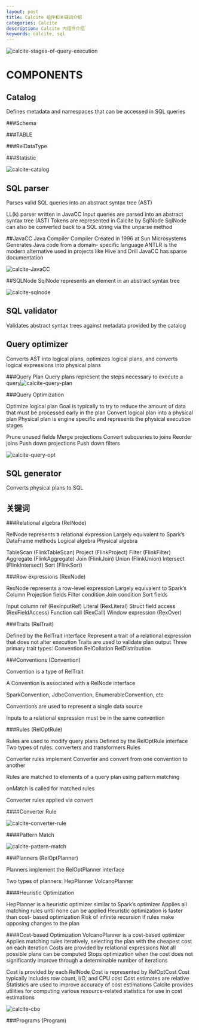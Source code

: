 ```yaml
---
layout: post
title: Calcite 组件和关键词介绍
categories: Calcite
description: Calcite 内组件介绍
keywords: calcite, sql
---
```


![calcite-stages-of-query-execution](/images/posts/calcite-stages-of-query-execution.png)

# COMPONENTS 

## **Catalog** 

Defines metadata and namespaces that can be accessed in SQL queries 

###Schema



###TABLE



###RelDataType



###Statistic



![calcite-catalog](/images/posts/calcite-catalog.png)

## **SQL parser** 

Parses valid SQL queries into an abstract syntax tree (AST) 

LL(k) parser written in JavaCC
Input queries are parsed into an abstract syntax tree (AST)
Tokens are represented in Calcite by SqlNode
SqlNode can also be converted back to a SQL string via the unparse method



##JavaCC
Java Compiler Compiler
Created in 1996 at Sun Microsystems
Generates Java code from a domain- specific language
ANTLR is the modern alternative used in projects like Hive and Drill
JavaCC has sparse documentation

![calcite-JavaCC](/images/posts/calcite-JavaCC.png)

##SQLNode
SqlNode represents an element in an abstract syntax tree

![calcite-sqlnode](/Users/jessica/ideaproject-github/jessica0530.github.io/images/posts/calcite-sqlnode.png)


## **SQL validator** 

Validates abstract syntax trees against metadata provided by the catalog 

## **Query optimizer** 

 Converts AST into logical plans, optimizes logical plans, and converts logical expressions into physical plans

###Query Plan
Query plans represent the steps necessary to execute a query![calcite-query-plan](/images/posts/calcite-query-plan.png)


###Query Optimization

Optimize logical plan
Goal is typically to try to reduce the amount of data that must be processed early in the plan
Convert logical plan into a physical plan
Physical plan is engine specific and represents the physical execution stages

Prune unused fields
Merge projections
Convert subqueries to joins Reorder joins
Push down projections Push down filters

![calcite-query-opt](/images/posts/calcite-query-opt.png)





## **SQL generator** 

 Converts physical plans to SQL 



## 关键词 

###Relational algebra (RelNode)

RelNode represents a relational expression 
Largely equivalent to Spark’s DataFrame methods
Logical algebra 
Physical algebra

TableScan (FlinkTableScan)
Project (FlinkProject)
Filter (FlinkFilter)
Aggregate (FlinkAggregate)
Join (FlinkJoin)
Union (FlinkUnion)
Intersect (FlinkIntersect)
Sort (FlinkSort)

 

###Row expressions (RexNode)

RexNode represents a row-level expression
Largely equivalent to Spark’s Column
Projection fields 
Filter condition 
Join condition 
Sort fields


Input column ref  (RexInputRef)
Literal (RexLiteral)
Struct field access (RexFieldAccess)
Function call (RexCall)
Window expression (RexOver)

###Traits  (RelTrait)

Defined by the RelTrait interface 
Represent a trait of a relational expression
that does not alter execution
Traits are used to validate plan output 
Three primary trait types:
Convention
RelCollation
RelDistribution


###Conventions (Convention)

Convention is a type of RelTrait

A Convention is associated with a
RelNode interface

SparkConvention, JdbcConvention,
EnumerableConvention, etc

Conventions are used to represent a single data source

Inputs to a relational expression must be in the same convention

###Rules (RelOptRule)

Rules are used to modify query plans 
Defined by the RelOptRule interface
Two types of rules: converters and transformers
Rules

Converter rules implement Converter and convert from one convention to another

Rules are matched to elements of a query plan using pattern matching

onMatch is called for matched rules 

Converter rules applied via convert

####Converter Rule

![calcite-converter-rule](/images/posts/calcite-converter-rule.png)

####Pattern Match

![calcite-pattern-match](/images/posts/calcite-pattern-match.png)


###Planners (RelOptPlanner)

Planners implement the RelOptPlanner interface

Two types of planners:
HepPlanner
VolcanoPlanner

####Heuristic Optimization

HepPlanner is a heuristic optimizer similar to Spark’s optimizer
Applies all matching rules until none can be applied
Heuristic optimization is faster than cost- based optimization
Risk of infinite recursion if rules make opposing changes to the plan

####Cost-based Optimization
VolcanoPlanner is a cost-based optimizer
Applies matching rules iteratively, selecting the plan with the cheapest cost on each iteration
Costs are provided by relational expressions 
Not all possible plans can be computed
Stops optimization when the cost does not significantly improve through a determinable number of iterations   

Cost is provided by each RelNode 
Cost is represented by RelOptCost
Cost typically includes row count, I/O, and CPU cost
Cost estimates are relative
Statistics are used to improve accuracy of cost estimations
Calcite provides utilities for computing various resource-related statistics for use in cost estimations

![calcite-cbo](/images/posts/calcite-cbo.png)

###Programs (Program)


